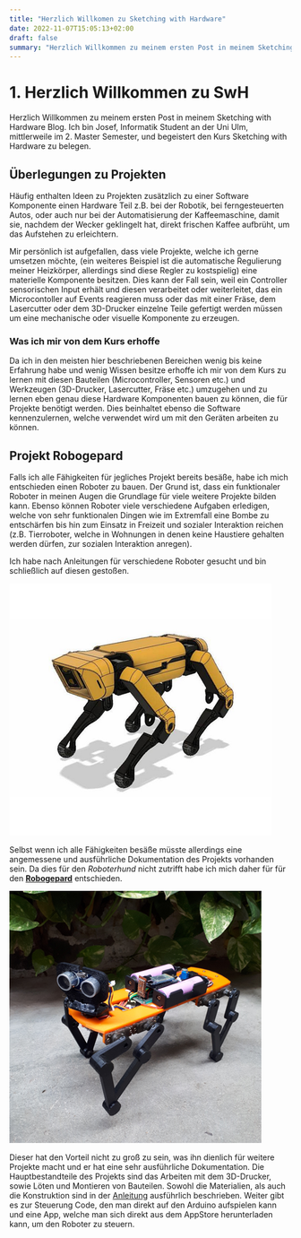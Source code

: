 ```yaml
---
title: "Herzlich Willkomen zu Sketching with Hardware"
date: 2022-11-07T15:05:13+02:00
draft: false
summary: "Herzlich Willkommen zu meinem ersten Post in meinem Sketching with Hardware Blog. In diesem Post erkläre ich, wieso ich im Kurs SwH bin und was ich mir davon erhoffe. Ebenso gehe ich kurz auf ein Projekt ein, welches ich gerne verfolgen würde, wenn ich den Kurs abgeschlossen habe."
---
```

# 1. Herzlich Willkommen zu SwH
Herzlich Willkommen zu meinem ersten Post in meinem Sketching with Hardware Blog.
Ich bin Josef, Informatik Student an der Uni Ulm, mittlerweile im 2. Master Semester, und begeistert den Kurs Sketching with Hardware zu belegen.

## Überlegungen zu Projekten

Häufig enthalten Ideen zu Projekten zusätzlich zu einer Software Komponente einen Hardware Teil z.B. bei der Robotik, bei ferngesteuerten Autos, oder auch nur bei der Automatisierung der Kaffeemaschine, damit sie, nachdem der Wecker geklingelt hat, direkt frischen Kaffee aufbrüht, um das Aufstehen zu erleichtern.

Mir persönlich ist aufgefallen, dass viele Projekte, welche ich gerne umsetzen möchte, (ein weiteres Beispiel ist die automatische Regulierung meiner Heizkörper, allerdings sind diese Regler zu kostspielig) eine materielle Komponente besitzen. Dies kann der Fall sein, weil ein Controller sensorischen Input erhält und diesen verarbeitet oder weiterleitet, das ein Microcontoller auf Events reagieren muss oder das mit einer Fräse, dem Lasercutter oder dem 3D-Drucker einzelne Teile gefertigt werden müssen um eine mechanische oder visuelle Komponente zu erzeugen.

### Was ich mir von dem Kurs erhoffe

Da ich in den meisten hier beschriebenen Bereichen wenig bis keine Erfahrung habe und wenig Wissen besitze erhoffe ich mir von dem Kurs zu lernen mit diesen Bauteilen (Microcontroller, Sensoren etc.) und Werkzeugen (3D-Drucker, Lasercutter, Fräse etc.) umzugehen und zu lernen eben genau diese Hardware Komponenten bauen zu können, die für Projekte benötigt werden. Dies beinhaltet ebenso die Software kennenzulernen, welche verwendet wird um mit den Geräten arbeiten zu können.

## Projekt Robogepard

Falls ich alle Fähigkeiten für jegliches Projekt bereits besäße, habe ich mich entschieden einen Roboter zu bauen. Der Grund ist, dass ein funktionaler Roboter in meinen Augen die Grundlage für viele weitere Projekte bilden kann. Ebenso können Roboter viele verschiedene Aufgaben erledigen, welche von sehr funktionalen Dingen wie im Extremfall eine Bombe zu entschärfen bis hin zum Einsatz in Freizeit und sozialer Interaktion reichen (z.B. Tierroboter, welche in Wohnungen in denen keine Haustiere gehalten werden dürfen, zur sozialen Interaktion anregen).

Ich habe nach Anleitungen für verschiedene Roboter gesucht und bin schließlich auf diesen gestoßen.

![Robohund](images/1/robodog.png "Robohund")

Selbst wenn ich alle Fähigkeiten besäße müsste allerdings eine angemessene und ausführliche Dokumentation des Projekts vorhanden sein. Da dies für den *Roboterhund* nicht zutrifft habe ich mich daher für für den **[Robogepard](https://www.instructables.com/Baby-MIT-Cheetah-Robot-V2-Autonomous-and-RC/)** entschieden.

![Robogepard](images/1/robogepard.png "Robogepard")

Dieser hat den Vorteil nicht zu groß zu sein, was ihn dienlich für weitere Projekte macht und er hat eine sehr ausführliche Dokumentation. Die Hauptbestandteile des Projekts sind das Arbeiten mit dem 3D-Drucker, sowie Löten und Montieren von Bauteilen.
Sowohl die Materialien, als auch die Konstruktion sind in der [Anleitung](https://www.instructables.com/Baby-MIT-Cheetah-Robot-V2-Autonomous-and-RC/) ausführlich beschrieben.
Weiter gibt es zur Steuerung Code, den man direkt auf den Arduino aufspielen kann und eine App, welche man sich direkt aus dem AppStore herunterladen kann, um den Roboter zu steuern.
